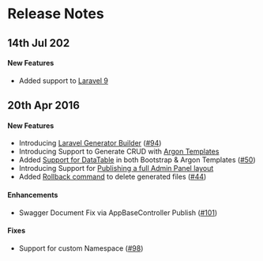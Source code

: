 # Release Notes

## 14th Jul 202

#### New Features
- Added support to [Laravel 9](https://laravel.com/docs/9.x/releases)

## 20th Apr 2016

#### New Features
- Introducing [Laravel Generator Builder](http://labs.infyom.com/laravelgenerator/docs/generator-gui-interface) ([#94](https://github.com/InfyOmLabs/laravel-generator/issues/94))
- Introducing Support to Generate CRUD with [Argon Templates](http://labs.infyom.com/laravelgenerator/docs/templates/argon)
- Added [Support for DataTable](http://labs.infyom.com/laravelgenerator/docs/options/scaffold-options) in both Bootstrap & Argon Templates ([#50](https://github.com/InfyOmLabs/laravel-generator/issues/50))
- Introducing Support for [Publishing a full Admin Panel layout](http://labs.infyom.com/laravelgenerator/docs/advanced/publish-layout)
- Added [Rollback command](http://labs.infyom.com/laravelgenerator/docs/advanced/commands) to delete generated files ([#44](https://github.com/InfyOmLabs/laravel-generator/issues/44))
 
#### Enhancements
- Swagger Document Fix via AppBaseController Publish ([#101](https://github.com/InfyOmLabs/laravel-generator/issues/101))

#### Fixes
- Support for custom Namespace ([#98](https://github.com/InfyOmLabs/laravel-generator/issues/98))
